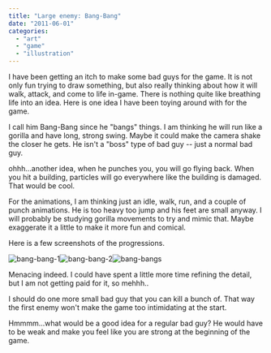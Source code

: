 ```yaml
---
title: "Large enemy: Bang-Bang"
date: "2011-06-01"
categories: 
  - "art"
  - "game"
  - "illustration"
---
```


I have been getting an itch to make some bad guys for the game. It is not only fun trying to draw something, but also really thinking about how it will walk, attack, and come to life in-game. There is nothing quite like breathing life into an idea. Here is one idea I have been toying around with for the game.

I call him Bang-Bang since he "bangs" things. I am thinking he will run like a gorilla and have long, strong swing. Maybe it could make the camera shake the closer he gets. He isn't a "boss" type of bad guy -- just a normal bad guy.

ohhh...another idea, when he punches you, you will go flying back. When you hit a building, particles will go everywhere like the building is damaged. That would be cool.

For the animations, I am thinking just an idle, walk, run, and a couple of punch animations. He is too heavy too jump and his feet are small anyway. I will probably be studying gorilla movements to try and mimic that. Maybe exaggerate it a little to make it more fun and comical.

Here is a few screenshots of the progressions.

![](/images/bang-bang-1.jpg "bang-bang-1")![](/images/bang-bang-2.jpg "bang-bang-2")![](/images/bang-bangs.jpg "bang-bangs")

Menacing indeed. I could have spent a little more time refining the detail, but I am not getting paid for it, so mehhh..

I should do one more small bad guy that you can kill a bunch of. That way the first enemy won't make the game too intimidating at the start.

Hmmmm...what would be a good idea for a regular bad guy? He would have to be weak and make you feel like you are strong at the beginning of the game.
